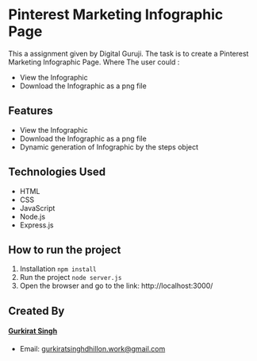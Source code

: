 # Pinterest Marketing Infographic Page
This a assignment given by Digital Guruji. The task is to create a Pinterest Marketing Infographic Page. Where The user could :
- View the Infographic
- Download the Infographic as a png file
## Features
- View the Infographic
- Download the Infographic as a png file
- Dynamic generation of Infographic by the steps object

## Technologies Used
- HTML
- CSS
- JavaScript
- Node.js
- Express.js

## How to run the project
1. Installation 
``` npm install ```
2. Run the project
``` node server.js ```
3. Open the browser and go to the link: http://localhost:3000/

## Created By
#### [Gurkirat Singh](https://www.linkedin.com/in/gurkirat-singh-dhillon/)
- Email: gurkiratsinghdhillon.work@gmail.com